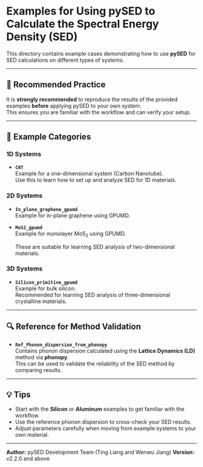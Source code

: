 # Examples for Using pySED to Calculate the Spectral Energy Density (SED)

This directory contains example cases demonstrating how to use **pySED** for SED calculations on different types of systems.

---

## 📌 Recommended Practice
It is **strongly recommended** to reproduce the results of the provided examples **before** applying pySED to your own system.  
This ensures you are familiar with the workflow and can verify your setup.

---

## 📂 Example Categories

### 1D Systems
- **`CNT`**  
  Example for a one-dimensional system (Carbon Nanotube).  
  Use this to learn how to set up and analyze SED for 1D materials.

### 2D Systems
- **`In_plane_graphene_gpumd`**  
  Example for in-plane graphene using GPUMD.  
  
- **`MoS2_gpumd`**  
  Example for monolayer MoS<sub>2</sub> using GPUMD.  
  
  These are suitable for learning SED analysis of two-dimensional materials.

### 3D Systems
- **`Silicon_primitive_gpumd`**  
  Example for bulk silicon.  
  Recommended for learning SED analysis of three-dimensional crystalline materials.

---

## 🔍 Reference for Method Validation
- **`Ref_Phonon_dispersion_from_phonopy`**  
  Contains phonon dispersion calculated using the **Lattice Dynamics (LD)** method via **phonopy**.  
  This can be used to validate the reliability of the SED method by comparing results.

---

## 💡 Tips
- Start with the **Silicon** or **Aluminum** examples to get familiar with the workflow.
- Use the reference phonon dispersion to cross-check your SED results.
- Adjust parameters carefully when moving from example systems to your own material.

---

**Author:** pySED Development Team (Ting Liang and Wenwu Jiang) 
**Version:** v2.2.0 and above